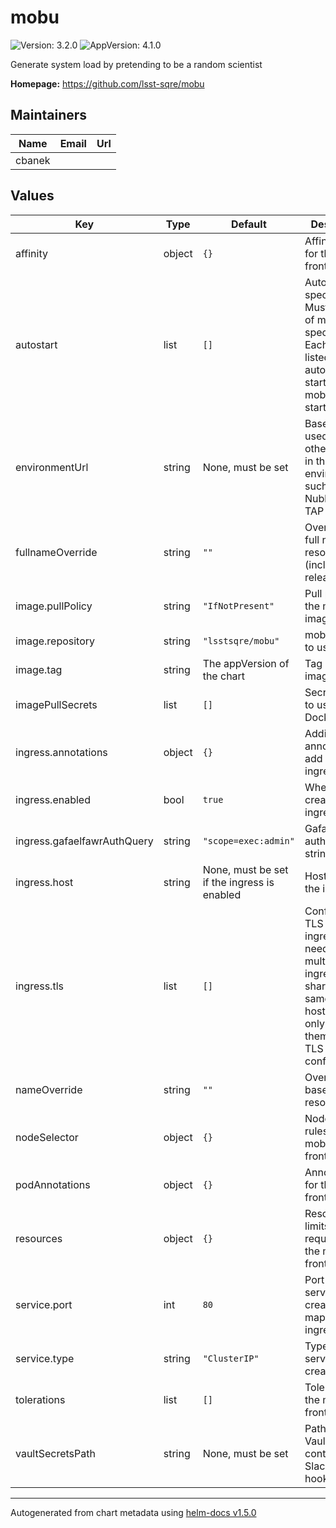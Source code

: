 # mobu

![Version: 3.2.0](https://img.shields.io/badge/Version-3.2.0-informational?style=flat-square) ![AppVersion: 4.1.0](https://img.shields.io/badge/AppVersion-4.1.0-informational?style=flat-square)

Generate system load by pretending to be a random scientist

**Homepage:** <https://github.com/lsst-sqre/mobu>

## Maintainers

| Name | Email | Url |
| ---- | ------ | --- |
| cbanek |  |  |

## Values

| Key | Type | Default | Description |
|-----|------|---------|-------------|
| affinity | object | `{}` | Affinity rules for the mobu frontend pod |
| autostart | list | `[]` | Autostart specification. Must be a list of mobu flock specifications. Each flock listed will be automatically started when mobu is started. |
| environmentUrl | string | None, must be set | Base URL used to find other services in the environment such as Nublado and TAP |
| fullnameOverride | string | `""` | Override the full name for resources (includes the release name) |
| image.pullPolicy | string | `"IfNotPresent"` | Pull policy for the mobu image |
| image.repository | string | `"lsstsqre/mobu"` | mobu image to use |
| image.tag | string | The appVersion of the chart | Tag of mobu image to use |
| imagePullSecrets | list | `[]` | Secret names to use for all Docker pulls |
| ingress.annotations | object | `{}` | Additional annotations to add to the ingress |
| ingress.enabled | bool | `true` | Whether to create an ingress |
| ingress.gafaelfawrAuthQuery | string | `"scope=exec:admin"` | Gafaelfawr auth query string |
| ingress.host | string | None, must be set if the ingress is enabled | Hostname for the ingress |
| ingress.tls | list | `[]` | Configures TLS for the ingress if needed. If multiple ingresses share the same hostname, only one of them needs a TLS configuration. |
| nameOverride | string | `""` | Override the base name for resources |
| nodeSelector | object | `{}` | Node selector rules for the mobu frontend pod |
| podAnnotations | object | `{}` | Annotations for the mobu frontend pod |
| resources | object | `{}` | Resource limits and requests for the mobu frontend pod |
| service.port | int | `80` | Port of the service to create and map to the ingress |
| service.type | string | `"ClusterIP"` | Type of service to create |
| tolerations | list | `[]` | Tolerations for the mobu frontend pod |
| vaultSecretsPath | string | None, must be set | Path to the Vault secret containing the Slack alert hook |

----------------------------------------------
Autogenerated from chart metadata using [helm-docs v1.5.0](https://github.com/norwoodj/helm-docs/releases/v1.5.0)

